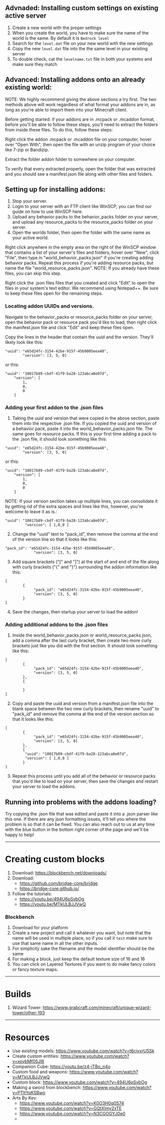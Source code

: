 ## Advnaded: Installing custom settings on existing active server

1. Create a new world with the proper settings
2. When you create the world, you have to make sure the name of the world is the same.  By default it is `Bedrock level`
3. Search for the `level.dat` file on your new world with the new settings
4. Copy the new `level.dat` file into the the same level in your existing server
5. To double check, cat the `levelname.txt` file in both your systems and make sure they match





## Advanced: Installing addons onto an already existing world:
NOTE: We highly recommend giving the above sections a try first. The two methods above will work regardless of what format your addons are in, as long as you're able to import them into your Minecraft client.

Before getting started: if your addons are in .mcpack or .mcaddon format, before you'll be able to follow these steps, you'll need to extract the folders from inside these files. To do this, follow these steps:

Right click the addon .mcpack or .mcaddon file on your computer, hover over "Open With", then open the file with an unzip program of your choice like 7-zip or Bandizip.

Extract the folder addon folder to somewhere on your computer. 

To verify that every extracted properly, open the folder that was extracted and you should see a manifest.json file along with other files and folders.

## Setting up for installing addons:
1. Stop your server.
1. Login to your server with an FTP client like WinSCP, you can find our guide on how to use WinSCP here. 
1. Upload any behavior packs to the behavior_packs folder on your server, and upload any resource_packs to the resource_packs folder on your server.
1. Open the worlds folder, then open the folder with the same name as your active world.

Right click anywhere in the empty area on the right of the WinSCP window that contains a list of your server's files and folders, hover over "New", click "File", then type in "world_behavior_packs.json" if you're creating adding behavior packs. Repeat this process if you're adding resource packs, but name the file "world_resource_packs.json". NOTE: If you already have these files, you can skip this step.

Right click the .json files files that you created and click "Edit" to open the files in your system's text editor. We recommend using Notepad++. Be sure to keep these files open for the remaining steps.

### Locating addon UUIDs and versions.
Navigate to the behavior_packs or resource_packs folder on your server, open the behavior pack or resource pack you'd like to load, then right click the manifest.json file and click "Edit" and keep these files open.

Copy the lines in the header that contain the uuid and the version. They'll likely look like this:
```
"uuid": "e65d24fc-3154-42be-915f-45b9005eea40",
        "version": [3, 5, 0]
```
or this:
```
"uuid": "10017b89-cbdf-41f9-ba28-123abca8e07d",
	"version": [
		1,
		0,
		0
	]
```

### Adding your first addon to the .json files
1. Taking the uuid and version that were copied in the above section, paste them into the respective .json file. If you copied the uuid and version of a behavior pack, paste it into the world_behavior_packs.json file. The same goes for resource packs. If this is your first time adding a pack to the .json file, it should look something like this:

```
"uuid": "e65d24fc-3154-42be-915f-45b9005eea40",
        "version": [3, 5, 0]
```

or this:
```
"uuid": "10017b89-cbdf-41f9-ba28-123abca8e07d",
	"version": [
		1,
		0,
		0
	]
```
NOTE: If your version section takes up multiple lines, you can consolidate it by getting rid of the extra spaces and lines like this, however, you're welcome to leave it as is.:
```
"uuid": "10017b89-cbdf-41f9-ba28-123abca8e07d",
	     "version": [ 1,0,0 ]
```
2. Change the "uuid" text to "pack_id", then remove the comma at the end of the version line so that it looks like this:
```
"pack_id": "e65d24fc-3154-42be-915f-45b9005eea40",
             "version": [3, 5, 0]
```
3. Add square brackets ("[" and "]") at the start of and end of the file along with curly brackets ("{" and "}") surrounding the addon information like this:
```
[
        {
             "pack_id": "e65d24fc-3154-42be-915f-45b9005eea40",
             "version": [3, 5, 0]
        }
]
```
4. Save the changes, then startup your server to load the addon!

### Adding additional addons to the .json files
1. Inside the world_behavior_packs.json or world_resource_packs.json, add a comma after the last curly bracket, then create two more curly brackets just like you did with the first section. It should look something like this:
```
[
        {
             "pack_id": "e65d24fc-3154-42be-915f-45b9005eea40",
             "version": [3, 5, 0]
        },
        {

        }
]
```
2. Copy and paste the uuid and version from a manifest.json file into the blank space between the two new curly brackets, then rename "uuid" to "pack_id" and remove the comma at the end of the version section so that it looks like this:
```
[
        {
             "pack_id": "e65d24fc-3154-42be-915f-45b9005eea40",
             "version": [3, 5, 0]
        },
        {
	     "uuid": "10017b89-cbdf-41f9-ba28-123abca8e07d",
	     "version": [ 1,0,0 ]
        }
]
```
3. Repeat this process until you add all of the behavior or resource packs that you'd like to load on your server, then save the changes and restart your server to load the addons.

## Running into problems with the addons loading?
Try copying the .json file that was edited and paste it into a .json parser like this one. If there are any json formatting issues, it'll tell you where the problem is so that it can be fixed. You can also reach out to us at any time with the blue button in the bottom right corner of the page and we'll be happy to help!


---

# Creating custom blocks
1. Download: https://blockbench.net/downloads/
1. Download: 
   * https://github.com/bridge-core/bridge.
   * https://bridge-core.github.io/
1. Follow the tutorials:
   * https://youtu.be/494U6pSvbOg
   * https://youtu.be/MTkULBJJVwQ


### Blockbench
1. Download for your platform
2. Create a new project and call it whatever you want, but note that the name will be used in multiple place, so if you call it `test` make sure to use that same name in all the other inputs.
3. For simplicity sake the filename and the model identifier should be the same
4. For making a block, just keep the default texture size of 16 and 16
5. You can click on Layered Textures if you want to do make fancy colors or fancy texture maps.



---

# Builds
1. Wizard Tower: https://www.grabcraft.com/minecraft/unique-wizard-tower/other-193

---

# Resources
* Use existing models: https://www.youtube.com/watch?v=t6ciyxrU5Sk
* Create custom entities: https://www.youtube.com/watch?v=xoybMf05Jl8
* Companion Cube: https://youtu.be/z4-jTBo_n4o
* Custom food and weapons: https://www.youtube.com/watch?v=MTkULBJJVwQ
* Custom block: https://www.youtube.com/watch?v=494U6pSvbOg
* Making a sword from blockbench: https://www.youtube.com/watch?v=PTItYqKSBwo
* Arts By Kev:
    * https://www.youtube.com/watch?v=K0O3H0q0S74
    * https://www.youtube.com/watch?v=GQtXlmy2xTE
    * https://www.youtube.com/watch?v=N3CGOGYJ0e0
    * 
